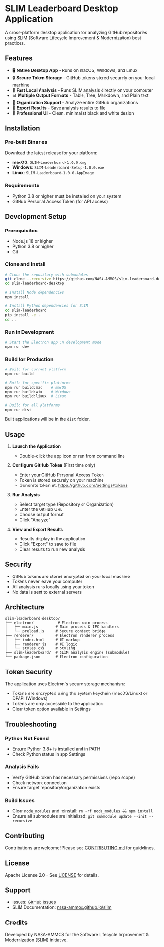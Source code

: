 # SLIM Leaderboard Desktop Application

A cross-platform desktop application for analyzing GitHub repositories using SLIM (Software Lifecycle Improvement & Modernization) best practices.

## Features

- 🖥️ **Native Desktop App** - Runs on macOS, Windows, and Linux
- 🔒 **Secure Token Storage** - GitHub tokens stored securely on your local machine
- 🚀 **Fast Local Analysis** - Runs SLIM analysis directly on your computer
- 📊 **Multiple Output Formats** - Table, Tree, Markdown, and Plain text
- 🏢 **Organization Support** - Analyze entire GitHub organizations
- 💾 **Export Results** - Save analysis results to file
- 🎨 **Professional UI** - Clean, minimalist black and white design

## Installation

### Pre-built Binaries

Download the latest release for your platform:

- **macOS**: `SLIM-Leaderboard-1.0.0.dmg`
- **Windows**: `SLIM-Leaderboard-Setup-1.0.0.exe`
- **Linux**: `SLIM-Leaderboard-1.0.0.AppImage`

### Requirements

- Python 3.8 or higher must be installed on your system
- GitHub Personal Access Token (for API access)

## Development Setup

### Prerequisites

- Node.js 18 or higher
- Python 3.8 or higher
- Git

### Clone and Install

```bash
# Clone the repository with submodules
git clone --recursive https://github.com/NASA-AMMOS/slim-leaderboard-desktop.git
cd slim-leaderboard-desktop

# Install Node dependencies
npm install

# Install Python dependencies for SLIM
cd slim-leaderboard
pip install -e .
cd ..
```

### Run in Development

```bash
# Start the Electron app in development mode
npm run dev
```

### Build for Production

```bash
# Build for current platform
npm run build

# Build for specific platforms
npm run build:mac    # macOS
npm run build:win    # Windows  
npm run build:linux  # Linux

# Build for all platforms
npm run dist
```

Built applications will be in the `dist` folder.

## Usage

1. **Launch the Application**
   - Double-click the app icon or run from command line

2. **Configure GitHub Token** (First time only)
   - Enter your GitHub Personal Access Token
   - Token is stored securely on your machine
   - Generate token at: https://github.com/settings/tokens

3. **Run Analysis**
   - Select target type (Repository or Organization)
   - Enter the GitHub URL
   - Choose output format
   - Click "Analyze"

4. **View and Export Results**
   - Results display in the application
   - Click "Export" to save to file
   - Clear results to run new analysis

## Security

- GitHub tokens are stored encrypted on your local machine
- Tokens never leave your computer
- All analysis runs locally using your token
- No data is sent to external servers

## Architecture

```
slim-leaderboard-desktop/
├── electron/           # Electron main process
│   ├── main.js        # Main process & IPC handlers
│   └── preload.js     # Secure context bridge
├── renderer/          # Electron renderer process
│   ├── index.html     # UI markup
│   ├── renderer.js    # UI logic
│   └── styles.css     # Styling
├── slim-leaderboard/  # SLIM analysis engine (submodule)
└── package.json       # Electron configuration
```

## Token Security

The application uses Electron's secure storage mechanism:
- Tokens are encrypted using the system keychain (macOS/Linux) or DPAPI (Windows)
- Tokens are only accessible to the application
- Clear token option available in Settings

## Troubleshooting

### Python Not Found
- Ensure Python 3.8+ is installed and in PATH
- Check Python status in app Settings

### Analysis Fails
- Verify GitHub token has necessary permissions (repo scope)
- Check network connection
- Ensure target repository/organization exists

### Build Issues
- Clear `node_modules` and reinstall: `rm -rf node_modules && npm install`
- Ensure all submodules are initialized: `git submodule update --init --recursive`

## Contributing

Contributions are welcome! Please see [CONTRIBUTING.md](CONTRIBUTING.md) for guidelines.

## License

Apache License 2.0 - See [LICENSE](LICENSE) for details.

## Support

- Issues: [GitHub Issues](https://github.com/NASA-AMMOS/slim-leaderboard-desktop/issues)
- SLIM Documentation: [nasa-ammos.github.io/slim](https://nasa-ammos.github.io/slim/)

## Credits

Developed by NASA-AMMOS for the Software Lifecycle Improvement & Modernization (SLIM) initiative.